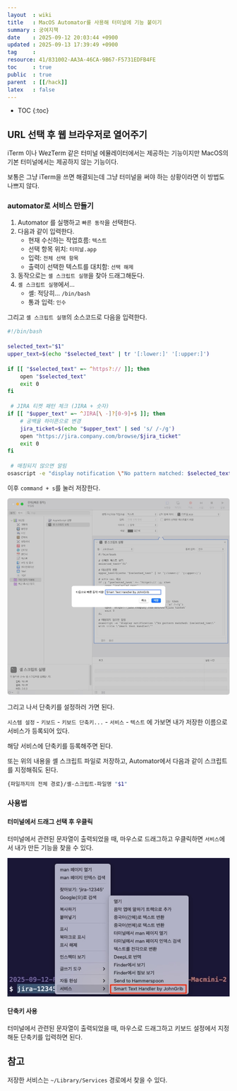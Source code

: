 ```yaml
---
layout  : wiki
title   : MacOS Automator를 사용해 터미널에 기능 붙이기
summary : 궁여지책
date    : 2025-09-12 20:03:44 +0900
updated : 2025-09-13 17:39:49 +0900
tag     : 
resource: 41/831002-AA3A-46CA-9B67-F5731EDFB4FE
toc     : true
public  : true
parent  : [[/hack]]
latex   : false
---
```

* TOC
{:toc}

## URL 선택 후 웹 브라우저로 열어주기

iTerm 이나 WezTerm 같은 터미널 에뮬레이터에서는 제공하는 기능이지만 MacOS의 기본 터미널에서는 제공하지 않는 기능이다.

보통은 그냥 iTerm을 쓰면 해결되는데 그냥 터미널을 써야 하는 상황이라면 이 방법도 나쁘지 않다.

### automator로 서비스 만들기

1. Automator 를 실행하고 `빠른 동작`을 선택한다.
2. 다음과 같이 입력한다.
    - 현재 수신하는 작업흐름: `텍스트`
    - 선택 항목 위치: `터미널.app`
    - 입력: `전체 선택 항목`
    - 출력이 선택한 텍스트를 대치함: `선택 해제`
3. 동작으로는 `셸 스크립트 실행`을 찾아 드래그해둔다.
4. `셸 스크립트 실행`에서...
    - 셸: 적당히... `/bin/bash`
    - 통과 입력: `인수`

그리고 `셸 스크립트 실행`의 소스코드로 다음을 입력한다.

```bash
#!/bin/bash

selected_text="$1"
upper_text=$(echo "$selected_text" | tr '[:lower:]' '[:upper:]')

if [[ "$selected_text" =~ ^https?:// ]]; then
    open "$selected_text"
    exit 0
fi

 # JIRA 티켓 패턴 체크 (JIRA + 숫자)
if [[ "$upper_text" =~ ^JIRA[\ -]?[0-9]+$ ]]; then
    # 공백을 하이픈으로 변경
    jira_ticket=$(echo "$upper_text" | sed 's/ /-/g')
    open "https://jira.company.com/browse/$jira_ticket"
    exit 0
fi

 # 매칭되지 않으면 알림
osascript -e "display notification \"No pattern matched: $selected_text\" with title \"Smart Text Handler\""
```

이후 `command + s`를 눌러 저장한다.

![]( /resource/41/831002-AA3A-46CA-9B67-F5731EDFB4FE/terminal-uri.jpg )

그리고 나서 단축키를 설정하러 가면 된다.

`시스템 설정` - `키보드` - `키보드 단축키...` - `서비스` - `텍스트` 에 가보면 내가 저장한 이름으로 서비스가 등록되어 있다.

해당 서비스에 단축키를 등록해주면 된다.

또는 위의 내용을 셸 스크립트 파일로 저장하고, Automator에서 다음과 같이 스크립트를 지정해줘도 된다.

```bash
{파일까지의 전체 경로}/셸-스크립트-파일명 "$1"
```

### 사용법

#### 터미널에서 드래그 선택 후 우클릭

터미널에서 관련된 문자열이 출력되었을 때, 마우스로 드래그하고 우클릭하면 `서비스`에서 내가 만든 기능을 찾을 수 있다.

![]( /resource/41/831002-AA3A-46CA-9B67-F5731EDFB4FE/use-by-right-click.jpg )

#### 단축키 사용

터미널에서 관련된 문자열이 출력되었을 때, 마우스로 드래그하고 키보드 설정에서 지정해둔 단축키를 입력하면 된다.

## 참고

저장한 서비스는 `~/Library/Services` 경로에서 찾을 수 있다.

